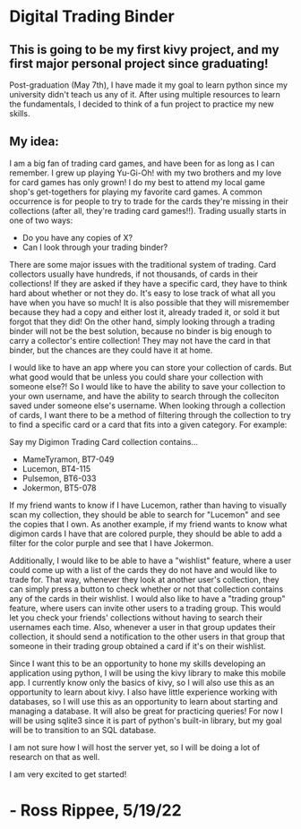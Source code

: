 # Digital Trading Binder
## This is going to be my first kivy project, and my first major personal project since graduating!
Post-graduation (May 7th), I have made it my goal to learn python since my university didn't teach us any of it. After using multiple resources to learn the fundamentals, I decided to think of a fun project to practice my new skills.

## My idea:
I am a big fan of trading card games, and have been for as long as I can remember. I grew up playing Yu-Gi-Oh! with my two brothers and my love for card games has only grown! I do my best to attend my local game shop's get-togethers for playing my favorite card games. A common occurrence is for people to try to trade for the cards they're missing in their collections (after all, they're trading card games!!). Trading usually starts in one of two ways:

* Do you have any copies of X?
* Can I look through your trading binder?

There are some major issues with the traditional system of trading. Card collectors usually have hundreds, if not thousands, of cards in their collections! If they are asked if they have a specific card, they have to think hard about whether or not they do. It's easy to lose track of what all you have when you have so much! It is also possible that they will misremember because they had a copy and either lost it, already traded it, or sold it but forgot that they did! On the other hand, simply looking through a trading binder will not be the best solution, because no binder is big enough to carry a collector's entire collection! They may not have the card in that binder, but the chances are they could have it at home.

I would like to have an app where you can store your collection of cards. But what good would that be unless you could share your collection with someone else?! So I would like to have the ability to save your collection to your own username, and have the ability to search through the colleciton saved under someone else's username. When looking through a collection of cards, I want there to be a method of filtering through the collection to try to find a specific card or a card that fits into a given category. For example:

Say my Digimon Trading Card collection contains...

* MameTyramon, BT7-049
* Lucemon, BT4-115
* Pulsemon, BT6-033
* Jokermon, BT5-078

If my friend wants to know if I have Lucemon, rather than having to visually scan my collection, they should be able to search for "Lucemon" and see the copies that I own. As another example, if my friend wants to know what digimon cards I have that are colored purple, they should be able to add a filter for the color purple and see that I have Jokermon.

Additionally, I would like to be able to have a "wishlist" feature, where a user could come up with a list of the cards they do not have and would like to trade for. That way, whenever they look at another user's collection, they can simply press a button to check whether or not that collection contains any of the cards in their wishlist. I would also like to have a "trading group" feature, where users can invite other users to a trading group. This would let you check your friends' collections without having to search their usernames each time. Also, whenever a user in that group updates their collection, it should send a notification to the other users in that group that someone in their trading group obtained a card if it's on their wishlist.

Since I want this to be an opportunity to hone my skills developing an application using python, I will be using the kivy library to make this mobile app. I currently know only the basics of kivy, so I will also use this as an opportunity to learn about kivy. I also have little experience working with databases, so I will use this as an opportunity to learn about starting and managing a database. It will also be great for practicing queries! For now I will be using sqlite3 since it is part of python's built-in library, but my goal will be to transition to an SQL database.

I am not sure how I will host the server yet, so I will be doing a lot of research on that as well.

I am very excited to get started!

# - Ross Rippee, 5/19/22
